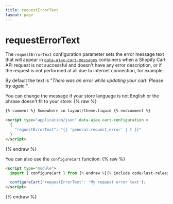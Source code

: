 ```yaml
---
title: requestErrorText
layout: page
---
```


# requestErrorText

The `requestErrorText` configuration parameter sets the error message text that will appear in [`data-ajax-cart-messages`](/reference/data-ajax-cart-messages/) containers when a Shopify Cart API request is not successful and doesn't have any error description, or if the request is not performed at all due to internet connection, for example.

By default the text is "*There was an error while updating your cart. Please try again.*".

You can change the message if your store language is not English or the phrase doesn't fit to your store:
{% raw %}
```html
{% comment %} Somewhere in layout/theme.liquid {% endcomment %}

<script type="application/json" data-ajax-cart-configuration >
  {
    "requestErrorText": "{{ 'general.request_error' | t }}"
  }
</script>
```
{% endraw %}

You can also use the `configureCart` function:
{% raw %}
```html
<script type="module">
  import { configureCart } from {% endraw %}{% include code/last-release-file-name.html asset_url=true %}{% raw %};

  configureCart('requestErrorText': 'My request error text');
</script>
```
{% endraw %}